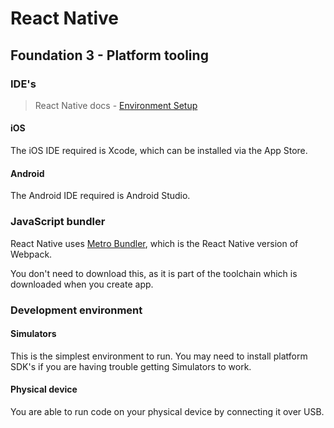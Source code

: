 # React Native

## Foundation 3 - Platform tooling

### IDE's

> React Native docs - [Environment Setup](https://reactnative.dev/docs/environment-setup)

#### iOS

The iOS IDE required is Xcode, which can be installed via the App Store.

#### Android

The Android IDE required is Android Studio.

### JavaScript bundler

React Native uses [Metro Bundler](https://facebook.github.io/metro/), which is the React Native version of Webpack.

You don't need to download this, as it is part of the toolchain which is downloaded when you create app.

### Development environment

#### Simulators

This is the simplest environment to run. You may need to install platform SDK's if you are having trouble getting Simulators to work.

#### Physical device

You are able to run code on your physical device by connecting it over USB.
